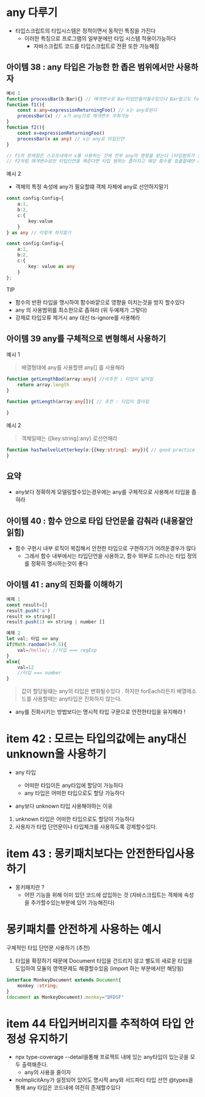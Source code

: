# any 다루기
- 타입스크립트의 타입시스템은 정적이면서 동적인 특징을 가진다
  - 이러한 특징으로 프로그램의 일부분에만 타입 시스템 적용이가능하다
    - 자바스크립트 코드를 타입스크립트로 전환 또한 가능해짐

## 아이템 38 : any 타입은 가능한 한 좁은 범위에서만 사용하자

~~~ ts
예시 1 
function processBar(b:Bar){} // 매개변수로 Bar타입만들어올수있으나 Bar말고도 foo가 들어오게하는방법은?
function f1(){
    const x:any=expressionReturningFoo() // x는 any로된다
    processBar(x) // x가 any므로 매개변수 우회가능
}
function f2(){
    const x=expressionReturningFoo()
    processBar(x as any) // x는 any로 타입단언
}

// f1의 문제점은 스코프내에서 x를 사용하는 것에 전부 any의 영향을 받는다 (타입범위가 넓어짐)
// f2처럼 매개변수로만 타입단언을 해준다면 타입 범위는 좁아지고 해당 함수를 호출할떄만 any가 사용된다.

~~~
예시 2 
- 객체의 특정 속성에 any가 필요할떄 객체 자체에 any로 선안하지말기

~~~ts
const config:Config={
    a:1,
    b:2,
    c:{
        key:value
    }
} as any // 이렇게 하지말기

const config:Config={
    a:1,
    b:2,
    c:{
        key: value as any
    }
};
~~~
TIP
- 함수의 반환 타입을 명시하여 함수바깥으로 영향을 미치는것을 방지 할수있다
- any 의 사용범위를 최소한으로 좁혀라 (위 두예제가 그렇다)
- 강제로 타입오류 제거시 any 대신 ts-ignore를 사용해라

## 아이템 39 any를 구체적으로 변형해서 사용하기

예시 1
> 배열형태에 any를 사용할떈 any[] 를 사용해라
~~~ ts
function getLengthBad(array:any){ //비추천 : 타입이 넓어짐
    return array.length
}

function getLength(array:any[]){ // 추천 : 타입이 좁아짐

}
~~~
예시 2  
> 객체일때는 {[key:string]:any} 로선언해라

~~~ ts
function hasTwolvelLetterkey(o:{[key:string]: any}){ // good practice  
}
~~~

## 요약
- any보다 정확하게 모델링할수있는경우에는 any를 구체적으로 사용해서 타입을 좁혀라

## 아이템 40 : 함수 안으로 타입 단언문을 감춰라 (내용잘안읽힘)
- 함수 구현시 내부 로직이 복잡해서 안전한 타입으로 구현하기가 어려운경우가 많다
  - 그래서 함수 내부에서는 타입단언을 사용하고, 함수 외부로 드러나는 타입 정의를 정확히 명시하는것이 좋다

## 아이템 41 : any의 진화를 이해하기
~~~ ts
예제 1 
const result=[]
result.push('a') 
result => string[]
result.push(1) => string | number []

예제 2
let val; 타입 => any
if(Math.random()<0.5){
    val=/hello/; //타입 === regExp
}
else{
    val=12
    //타입 === number
}
~~~
> 값이 할당될떄는 any의 타입은 변화될수있다 . 하지만 forEach라든지 배열메소드를 사용할때는 any타입은 진화하지 않는다.

- any를 진화시키는 방법보다는 명시적 타입 구문으로 안전한타입을 유지해라 !

# item 42 : 모르는 타입의값에는 any대신 unknown을 사용하기
- any 타입
  - 어떠한 타입이든 any타입에 할당이 가능하다
  - any 타입은 어떠한 타입으로도 할당 가능하다

- any보다 unknown 타입 사용해야하는 이유
1. unknown 타입은 어떠한 타입으로도 할당이 가능하다
2. 사용자가 타업 단언문이나 타입체크를 사용하도록 강제할수있다.

# item 43 : 몽키패치보다는 안전한타입사용하기
- 몽키패치란 ?
  - 어떤 기능을 위해 이미 있던 코드에 삽입하는 것 (자바스크립트는 객체에 속성을 추가할수있는부분에 있어 가능해진다)

# 몽키패치를 안전하게 사용하는 예시 

구체적인 타입 단언문 사용하기 (추천)
1. 타입을 확장하기 때문에 Document 타입을 건드리지 않고 별도의 새로운 타입을 도입하여 모듈의 영역문제도 해결할수있음 (import 하는 부분에서만 해당됨)
~~~ ts
interface MonkeyDocument extends Document{
    monkey :string;
}
(document as MonkeyDocument).monkey="DFDSF"
~~~
# item 44 타입커버리지를 추적하여 타입 안정성 유지하기
- npx type-coverage --detail을통해 프로젝트 내에 있는 any타입이 있는곳을 모두 출력해준다.
  - any의 사용을 줄이자 
- noImplicitAny가 설정되어 있어도 명시적 any와 서드파티 타입 선언 @types을 통해 any 타입은 코드내에 여전히 존재할수있다
